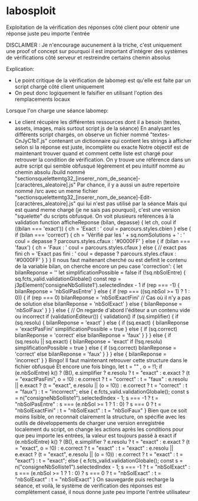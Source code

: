 # labosploit
Exploitation de la vérification des réponses côté client pour obtenir une réponse juste peu importe l'entrée

DISCLAIMER : Je n'encourage aucunement à la triche, c'est uniquement une proof of concept sur pourquoi il est important d'intégrer des systèmes de vérifications côté serveur et restreindre certains chemin absolus

Explication:
 - Le point critique de la vérification de labomep est qu'elle est faite par un script chargé côté client uniquement
 - On peut donc logiquement le falsifier en utilisant l'option des remplacements locaux

Lorsque l'on charge une séance labomep:
- Le client récupère les différentes ressources dont il a besoin (textes, assets, images, mais surtout script js de la séance)
En analysant les différents script chargés, on observe un fichier nommé "textes-CnJyC1bT.js" contenant un dictionnaire qui contient les strings à afficher selon si la réponse est juste, incomplète ou exacte
Notre objectif est de maintenant trouver quand et comment cette liste est chargé pour retrouver la condition de vérification.
On y trouve une référence dans un autre script qui semble obfusqué légèrement et peu intuitif nommé au chemin absolu /build nommé "sectionsquelettemtg32_[inserer_nom_de_seance]-[caractères_aleatoire].js"
Par chance, il y a aussi un autre repertoire nommé /src avec un meme fichier "sectionsquelettemtg32_[inserer_nom_de_seance]-Edit-[caractères_aleatoire].js" qui lui n'est pas utilisé par la séance
Mais qui est quand meme chargé (je ne sais pas pourquoi), c'est une version "squelette" du scripts obfusqué.
On voit plusieurs reférences à la validation
function afficheReponse (bilan, depasse) {
    let ch, coul
    if ((bilan === 'exact')) {
      ch = 'Exact : '
      coul = parcours.styles.cbien
    } else {
      if (bilan === 'correct') {
        ch = 'Vérifié par les ' + sq.nomSolutions + ' : '
        coul = depasse ? parcours.styles.cfaux : '#0000FF'
      } else {
        if (bilan === 'faux') {
          ch = 'Faux : '
          coul = parcours.styles.cfaux
        } else { // exact pas fini
          ch = 'Exact pas fini : '
          coul = depasse ? parcours.styles.cfaux : '#0000FF'
        }
      }
    }
Il nous faut maitenant cherché ou est definit le contenu de la variable bilan, on cherche encore un peu
case 'correction': {
      let bilanReponse = ''
      let simplificationPossible = false
      if (!sq.nbSolEntre) {
        sq.fcts_valid.validationGlobale()
        const rep = j3pElement('consigneNbSolliste1').selectedIndex - 1
        if (rep === -1) {
          bilanReponse = 'nbSolPasEntre'
        } else {
          if (rep === ((sq.nbSol >= 1) ? 1 : 0)) {
            if (rep === 0) bilanReponse = 'nbSolExactFini' // Cas où il n'y a pas de solution
            else bilanReponse = 'nbSolExact'
          } else {
            bilanReponse = 'nbSolFaux'
          }
        }
      } else {
        // On regarde d'abord l'éditeur a un contenu vide ou incorrect
        if (validationEditeur()) {
          validation()
          if (sq.simplifier) {
            if (sq.resolu) {
              bilanReponse = 'exact'
            } else {
              if (sq.exact) {
                bilanReponse = 'exactPasFini'
                simplificationPossible = true
              } else {
                if (sq.correct) bilanReponse = 'correct'
                else bilanReponse = 'faux'
              }
            }
          } else {
            if (sq.resolu || sq.exact) {
              bilanReponse = 'exact'
              if (!sq.resolu) simplificationPossible = true
            } else {
              if (sq.correct) bilanReponse = 'correct'
              else bilanReponse = 'faux'
            }
          }
        } else {
          bilanReponse = 'incorrect'
        }
      }
Bingo! Il faut maintenant retrouver cette structure dans le fichier obfusqué
Et encore une fois bingo,
            let t = ""
              , o = !1;
            if (e.nbSolEntre)
                k() ? (B(),
                e.simplifier ? e.resolu ? t = "exact" : e.exact ? (t = "exactPasFini",
                o = !0) : e.correct ? t = "correct" : t = "faux" : e.resolu || e.exact ? (t = "exact",
                e.resolu || (o = !0)) : e.correct ? t = "correct" : t = "faux") : t = "incorrect";
            else {
                e.fcts_valid.validationGlobale();
                const s = n("consigneNbSolliste1").selectedIndex - 1;
                s === -1 ? t = "nbSolPasEntre" : s === (e.nbSol >= 1 ? 1 : 0) ? s === 0 ? t = "nbSolExactFini" : t = "nbSolExact" : t = "nbSolFaux"
            }
Bien que ce soit moins lisible, on reconnait clairement la structure, on spécifie avec les outils de développements de charger une version enregistrée localement du script, on change les actions après les conditions pour que peu importe les entrées, la valeur est toujours passé à exact
            if (e.nbSolEntre)
                k() ? (B(),
                e.simplifier ? e.resolu ? t = "exact" : e.exact ? (t = "exact",
                o = !0) : e.correct ? t = "exact" : t = "exact" : e.resolu || e.exact ? (t = "exact",
                e.resolu || (o = !0)) : e.correct ? t = "exact" : t = "exact") : t = "exact";
            else {
                e.fcts_valid.validationGlobale();
                const s = n("consigneNbSolliste1").selectedIndex - 1;
                s === -1 ? t = "nbSolExact" : s === (e.nbSol >= 1 ? 1 : 0) ? s === 0 ? t = "nbSolExact" : t = "nbSolExact" : t = "nbSolExact"
            }
On sauvegarde puis recharge la séance, et voilà, le système de verification des réponses est complètement cassé, il nous donne juste peu importe l'entrée utilisateur
